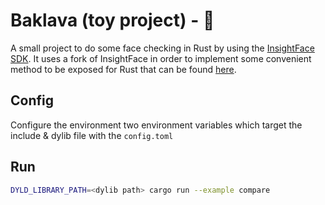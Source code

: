 # Baklava (toy project) - 🍮

A small project to do some face checking in Rust by using the [InsightFace SDK](https://github.com/deepinsight/insightface). It uses a fork of InsightFace in order to implement some convenient method to be exposed for Rust that can be found [here](https://github.com/shigedangao/insightface).

## Config

Configure the environment two environment variables which target the include & dylib file with the `config.toml`

## Run

```sh
DYLD_LIBRARY_PATH=<dylib path> cargo run --example compare
```